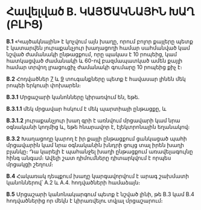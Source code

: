 # Հավելված В. ԿԱՅԾԱԿՆԱՅԻՆ ԽԱՂ (ԲԼԻՑ)

**В.1** «Կայծակնային» է կոչվում այն խաղը, որում բոլոր քայլերը պետք է կատարվեն յուրաքանչյուր խաղացողի համար սահմանված կամ նշված ժամանակի ընթացքում, որը պակաս է 10 րոպեից, կամ հատկացված ժամանակի և 60-ով բազմապատկած ամեն քայլի համար տրվող լրացուցիչ ժամանակի գումարը 10 րոպեից քիչ է։

**В.2** Հոդվածներ [7](./article7) և [9](./article9) տուգանքները պետք է հավասար լինեն մեկ րոպեի երկուսի փոխարեն։

**В.3.1** Մրցաշարի կանոնները կիրառվում են, եթե․

**В.3.1.1** մեկ մրցավար հսկում է մեկ պարտիայի ընթացքը, և

**В.3.1.2** յուրաքանչյուր խաղ գրի է առնվում մրցավարի կամ նրա օգնականի կողմից և, եթե հնարավոր է, էլեկտրոնային եղանակով։

**В.3.2** Խաղացողը կարող է իր քայլի ընթացքում ցանկացած պահի մրցավարին կամ նրա օգնականին խնդրի ցույց տալ իրեն խաղի բլանկը։ Դա կարելի է պահանջել խաղի ընթացքում առավելագույնը հինգ անգամ։ Ավելի շատ դիմումները դիտարկվում է որպես մրցակցի շեղում։

**В.4** Հակառակ դեպքում խաղը կարգավորվում է արագ շախմատի կանոններով՝ А.2 և A.4. հոդվածների համաձայն։

**B.5** Մրցաշարի կանոնակարգում պետք է նշված լինի, թե B.3 կամ B.4 հոդվածներից որ մեկն է կիրառվելու տվյալ մրցաշարում։

